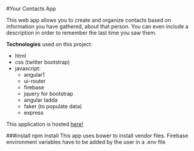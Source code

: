 #Your Contacts App

This web app allows you to create and organize contacts based on information you have gathered,
about that person. You can even include a description in order to remember the
last time you saw them.

**Technologies** used on this project:
* html
* css (twitter bootstrap)
* javascript:
	* angular1
	* ui-router
	* firebase
	* jquery for bootstrap
	* angular ladda
	* faker (to populate data)
	* express

This application is hosted [here!](http://still-citadel-97525.herokuapp.com/)

###install
npm install
This app uses bower to install vendor files.
Firebase environment variables have to be added by the user in a .env file